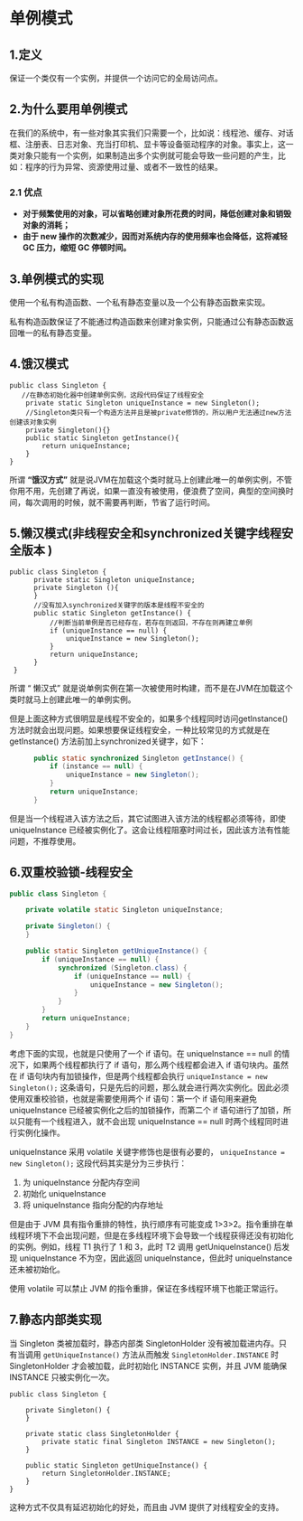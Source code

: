 # 单例模式

## 1.定义

保证一个类仅有一个实例，并提供一个访问它的全局访问点。

## 2.为什么要用单例模式

在我们的系统中，有一些对象其实我们只需要一个，比如说：线程池、缓存、对话框、注册表、日志对象、充当打印机、显卡等设备驱动程序的对象。事实上，这一类对象只能有一个实例，如果制造出多个实例就可能会导致一些问题的产生，比如：程序的行为异常、资源使用过量、或者不一致性的结果。

### 2.1 优点

- **对于频繁使用的对象，可以省略创建对象所花费的时间，降低创建对象和销毁对象的消耗；**
- **由于 new 操作的次数减少，因而对系统内存的使用频率也会降低，这将减轻 GC 压力，缩短 GC 停顿时间。**

## 3.单例模式的实现

使用一个私有构造函数、一个私有静态变量以及一个公有静态函数来实现。

私有构造函数保证了不能通过构造函数来创建对象实例，只能通过公有静态函数返回唯一的私有静态变量。

## 4.饿汉模式

    public class Singleton {
       //在静态初始化器中创建单例实例，这段代码保证了线程安全
        private static Singleton uniqueInstance = new Singleton();
        //Singleton类只有一个构造方法并且是被private修饰的，所以用户无法通过new方法创建该对象实例
        private Singleton(){}
        public static Singleton getInstance(){
            return uniqueInstance;
        }
    }
所谓 **“饿汉方式”** 就是说JVM在加载这个类时就马上创建此唯一的单例实例，不管你用不用，先创建了再说，如果一直没有被使用，便浪费了空间，典型的空间换时间，每次调用的时候，就不需要再判断，节省了运行时间。

## 5.懒汉模式(非线程安全和synchronized关键字线程安全版本 )

```
public class Singleton {  
      private static Singleton uniqueInstance;  
      private Singleton (){
      }   
      //没有加入synchronized关键字的版本是线程不安全的
      public static Singleton getInstance() {
          //判断当前单例是否已经存在，若存在则返回，不存在则再建立单例
	      if (uniqueInstance == null) {  
	          uniqueInstance = new Singleton();  
	      }  
	      return uniqueInstance;  
      }  
 }

```

所谓 “ 懒汉式” 就是说单例实例在第一次被使用时构建，而不是在JVM在加载这个类时就马上创建此唯一的单例实例。

但是上面这种方式很明显是线程不安全的，如果多个线程同时访问getInstance()方法时就会出现问题。如果想要保证线程安全，一种比较常见的方式就是在getInstance() 方法前加上synchronized关键字，如下：

```java
      public static synchronized Singleton getInstance() {  
	      if (instance == null) {  
	          uniqueInstance = new Singleton();  
	      }  
	      return uniqueInstance;  
      }  

```

但是当一个线程进入该方法之后，其它试图进入该方法的线程都必须等待，即使 uniqueInstance 已经被实例化了。这会让线程阻塞时间过长，因此该方法有性能问题，不推荐使用。

## 6.双重校验锁-线程安全

```java
public class Singleton {

    private volatile static Singleton uniqueInstance;

    private Singleton() {
    }

    public static Singleton getUniqueInstance() {
        if (uniqueInstance == null) {
            synchronized (Singleton.class) {
                if (uniqueInstance == null) {
                    uniqueInstance = new Singleton();
                }
            }
        }
        return uniqueInstance;
    }
}
```

考虑下面的实现，也就是只使用了一个 if 语句。在 uniqueInstance == null 的情况下，如果两个线程都执行了 if 语句，那么两个线程都会进入 if 语句块内。虽然在 if 语句块内有加锁操作，但是两个线程都会执行 `uniqueInstance = new Singleton();` 这条语句，只是先后的问题，那么就会进行两次实例化。因此必须使用双重校验锁，也就是需要使用两个 if 语句：第一个 if 语句用来避免 uniqueInstance 已经被实例化之后的加锁操作，而第二个 if 语句进行了加锁，所以只能有一个线程进入，就不会出现 uniqueInstance == null 时两个线程同时进行实例化操作。

uniqueInstance 采用 volatile 关键字修饰也是很有必要的， `uniqueInstance = new Singleton();` 这段代码其实是分为三步执行：

1. 为 uniqueInstance 分配内存空间
2. 初始化 uniqueInstance
3. 将 uniqueInstance 指向分配的内存地址

但是由于 JVM 具有指令重排的特性，执行顺序有可能变成 1>3>2。指令重排在单线程环境下不会出现问题，但是在多线程环境下会导致一个线程获得还没有初始化的实例。例如，线程 T1 执行了 1 和 3，此时 T2 调用 getUniqueInstance() 后发现 uniqueInstance 不为空，因此返回 uniqueInstance，但此时 uniqueInstance 还未被初始化。

使用 volatile 可以禁止 JVM 的指令重排，保证在多线程环境下也能正常运行。

## 7.静态内部类实现

当 Singleton 类被加载时，静态内部类 SingletonHolder 没有被加载进内存。只有当调用 `getUniqueInstance()` 方法从而触发 `SingletonHolder.INSTANCE` 时 SingletonHolder 才会被加载，此时初始化 INSTANCE 实例，并且 JVM 能确保 INSTANCE 只被实例化一次。

```
public class Singleton {

    private Singleton() {
    }

    private static class SingletonHolder {
        private static final Singleton INSTANCE = new Singleton();
    }

    public static Singleton getUniqueInstance() {
        return SingletonHolder.INSTANCE;
    }
}
```

这种方式不仅具有延迟初始化的好处，而且由 JVM 提供了对线程安全的支持。

